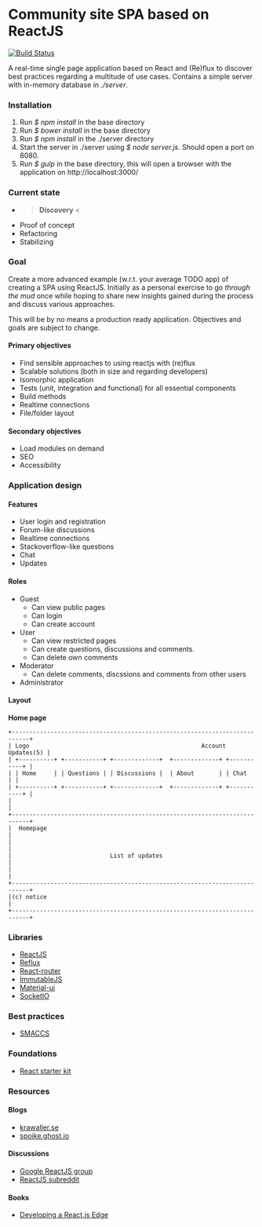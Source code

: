 # Community site SPA based on ReactJS 
[![Build Status](https://travis-ci.org/WRidder/react-spa.svg?branch=master)](https://travis-ci.org/WRidder/react-spa)

A real-time single page application based on React and (Re)flux to discover best practices regarding a multitude of use cases. Contains a simple server with in-memory database in *./server*.

### Installation
1. Run *$ npm install* in the base directory
2. Run *$ bower install* in the base directory
3. Run *$ npm install* in the ./server directory
4. Start the server in ./server using *$ node server.js*. Should open a port on 8080.
5. Run *$ gulp* in the base directory, this will open a browser with the application on http://localhost:3000/

### Current state
* > **Discovery** <
* Proof of concept
* Refactoring
* Stabilizing

### Goal
Create a more advanced example (w.r.t. your average TODO app) of creating a SPA using ReactJS. Initially as a personal exercise to go *through the mud* once while hoping to share new insights gained during the process and discuss various approaches. 

This will be by no means a production ready application. Objectives and goals are subject to change.

#### Primary objectives
* Find sensible approaches to using reactjs with (re)flux
* Scalable solutions (both in size and regarding developers)
* Isomorphic application
* Tests (unit, integration and functional) for all essential components
* Build methods
* Realtime connections
* File/folder layout

#### Secondary objectives
* Load modules on demand
* SEO 
* Accessibility

### Application design
#### Features
* User login and registration
* Forum-like discussions
* Realtime connections
* Stackoverflow-like questions
* Chat
* Updates

#### Roles
* Guest
  * Can view public pages
  * Can login
  * Can create account
* User
  * Can view restricted pages
  * Can create questions, discussions and comments. 
  * Can delete own comments
* Moderator
  * Can delete comments, discssions and comments from other users
* Administrator

#### Layout
**Home page**
```
+---------------------------------------------------------------------------+
| Logo                                                 Account   Updates(5) |
| +----------+ +-----------+ +-------------+  +-------------+ +-----------+ |
| | Home     | | Questions | | Discussions |  | About       | | Chat      | |
| +----------+ +-----------+ +-------------+  +-------------+ +-----------+ |
|                                                                           |
+---------------------------------------------------------------------------+
|  Homepage                                                                 |
|                                                                           |
|                            List of updates                                |
|                                                                           |
+---------------------------------------------------------------------------+
|(c) notice                                                                 |
+---------------------------------------------------------------------------+
```
### Libraries
* [ReactJS](https://facebook.github.io/react/)
* [Reflux](https://github.com/spoike/refluxjs)
* [React-router](https://github.com/rackt/react-router/)
* [ImmutableJS](https://github.com/facebook/immutable-js)
* [Material-ui](https://github.com/callemall/material-ui)
* [SocketIO](http://socket.io/)

### Best practices
* [SMACCS](https://smacss.com/)

### Foundations
* [React starter kit](https://github.com/kriasoft/react-starter-kit)

### Resources
#### Blogs
* [krawaller.se](http://blog.krawaller.se/)
* [spoike.ghost.io](http://spoike.ghost.io/)

#### Discussions
* [Google ReactJS group](https://groups.google.com/forum/#!forum/reactjs)
* [ReactJS subreddit](https://www.reddit.com/r/reactjs/search?q=reactjs&sort=relevance&restrict_sr=on&t=all)

#### Books
* [Developing a React.js Edge](http://shop.oreilly.com/product/9781939902122.do)
